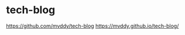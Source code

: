 # tech-blog
https://github.com/mvddy/tech-blog
https://mvddy.github.io/tech-blog/

<!-- Site where tech blogs can be posted and commented on -->